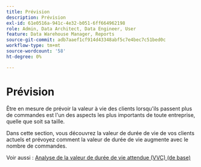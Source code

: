 ```yaml
---
title: Prévision
description: Prévision
exl-id: 61e0516a-941c-4e32-b051-6ff664962198
role: Admin, Data Architect, Data Engineer, User
feature: Data Warehouse Manager, Reports
source-git-commit: adb7aaef1cf914d43348abf5c7e4bec7c51bed0c
workflow-type: tm+mt
source-wordcount: '58'
ht-degree: 0%

---
```


# Prévision

Être en mesure de prévoir la valeur à vie des clients lorsqu&#39;ils passent plus de commandes est l&#39;un des aspects les plus importants de toute entreprise, quelle que soit sa taille.

Dans cette section, vous découvrez la valeur de durée de vie de vos clients actuels et prévoyez comment la valeur de durée de vie augmente avec le nombre de commandes.

Voir aussi : [Analyse de la valeur de durée de vie attendue (VVC) (de base)](../../data-analyst/analysis/ess-expected-ltv.md)
